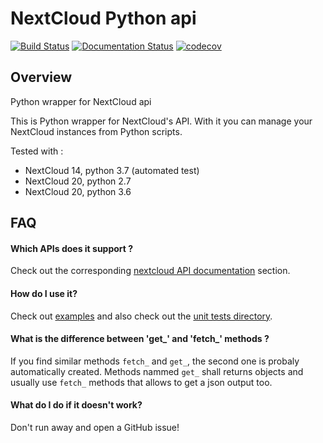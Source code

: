 # NextCloud Python api

[![Build Status](https://travis-ci.org/EnterpriseyIntranet/nextcloud-API.svg?branch=master)](https://travis-ci.org/EnterpriseyIntranet/nextcloud-API)
[![Documentation Status](https://readthedocs.org/projects/nextcloud-api/badge/?version=latest)](https://nextcloud-api.readthedocs.io/en/latest/?badge=latest)
[![codecov](https://codecov.io/gh/EnterpriseyIntranet/nextcloud-API/branch/master/graph/badge.svg)](https://codecov.io/gh/EnterpriseyIntranet/nextcloud-API)


## Overview

Python wrapper for NextCloud api

This is Python wrapper for NextCloud's API.
With it you can manage your NextCloud instances from Python scripts.

Tested with :
  * NextCloud 14, python 3.7 (automated test)
  * NextCloud 20, python 2.7
  * NextCloud 20, python 3.6


## FAQ


#### Which APIs does it support ?

Check out the corresponding [nextcloud API documentation](https://nextcloud-api.readthedocs.io/en/latest/introduction.html#which-api-does-it-support) section.


#### How do I use it?

Check out [examples](examples) and also check out the [unit tests directory](tests).


#### What is the difference between 'get_' and 'fetch_' methods ?
If you find similar methods `fetch_` and `get_`, the second one is probaly automatically created.
Methods nammed `get_` shall returns objects and usually use `fetch_` methods that allows to get a json output too.

#### What do I do if it doesn't work?

Don't run away and open a GitHub issue!
